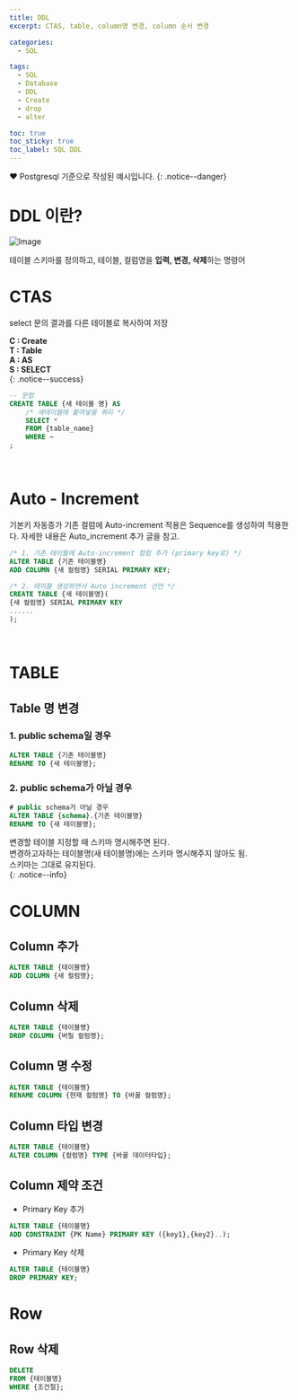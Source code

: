 ```yaml
---
title: DDL
excerpt: CTAS, table, column명 변경, column 순서 변경

categories:
  - SQL

tags:
  - SQL
  - Database
  - DDL
  - Create
  - drop
  - alter

toc: true
toc_sticky: true
toc_label: SQL DDL
---
```


❤️ Postgresql 기준으로 작성된 예시입니다.
{: .notice--danger}

# DDL 이란?
![Image]({{"/assets/images/DDL2.png"|relative_url}})

테이블 스키마를 정의하고, 테이블, 컬럼명을 **입력, 변경, 삭제**하는 명령어

# CTAS
select 문의 결과를 다른 테이블로 복사하여 저장

**C : Create**  <br/>
**T : Table** <br/>
**A : AS** <br/>
**S : SELECT** <br/>
{: .notice--success}

```sql
-- 문법
CREATE TABLE {새 테이블 명} AS
    /* 새테이블에 붙여넣을 쿼리 */
    SELECT *
    FROM {table_name}
    WHERE ~ 
;
```
<br/>

# Auto - Increment
기본키 자동증가
기존 컬럼에 Auto-increment 적용은 Sequence를 생성하여 적용한다.
자세한 내용은 Auto_increment 추가 글을 참고.

```sql
/* 1. 기존 테이블에 Auto-increment 컬럼 추가 (primary key로) */
ALTER TABLE {기존 테이블명} 
ADD COLUMN {새 컬럼명} SERIAL PRIMARY KEY;

/* 2. 테이블 생성하면서 Auto increment 선언 */
CREATE TABLE {새 테이블명}(
{새 컬럼명} SERIAL PRIMARY KEY
......
);
```
<br/>

# TABLE

## Table 명 변경
### 1. public schema일 경우

```sql
ALTER TABLE {기존 테이블명}
RENAME TO {새 테이블명};
```

### 2. public schema가 아닐 경우

```sql
# public schema가 아닐 경우
ALTER TABLE {schema}.{기존 테이블명}
RENAME TO {새 테이블명};
```

변경할 테이블 지정할 때 스키마 명시해주면 된다.  
변경하고자하는 테이블명(새 테이블명)에는 스키마 명시해주지 않아도 됨.  
스키마는 그대로 유지된다.  
{: .notice--info}

# COLUMN
## Column 추가

```sql
ALTER TABLE {테이블명}
ADD COLUMN {새 컬럼명};
```

## Column 삭제

```sql
ALTER TABLE {테이블명}
DROP COLUMN {버릴 컬럼명};
```

## Column 명 수정

```sql
ALTER TABLE {테이블명}
RENAME COLUMN {현재 컬럼명} TO {바꿀 컬럼명};
```

## Column 타입 변경

```sql
ALTER TABLE {테이블명}
ALTER COLUMN {컬럼명} TYPE {바꿀 데이터타입};
```

## Column 제약 조건 

- Primary Key 추가 
````sql
ALTER TABLE {테이블명} 
ADD CONSTRAINT {PK Name} PRIMARY KEY ({key1},{key2}..);
````

- Primary Key 삭제
````sql
ALTER TABLE {테이블명} 
DROP PRIMARY KEY;
````

# Row 

## Row 삭제

```sql
DELETE 
FROM {테이블명}
WHERE {조건절};
```
